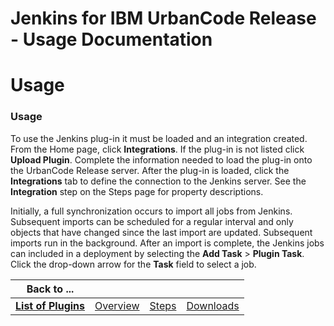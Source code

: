 
Jenkins for IBM UrbanCode Release - Usage Documentation
=======================================================

# Usage




### Usage




   

To use the Jenkins plug-in it must be loaded and an integration created. From the Home page, click 
**Integrations**. If the plug-in is not listed click **Upload Plugin**. Complete the information needed to load the 
plug-in onto the UrbanCode Release server. After the plug-in is loaded, click the **Integrations** tab to define the 
connection to the Jenkins server. See the **Integration** step on the Steps page for property descriptions. 



Initially, a full synchronization occurs to import all jobs from Jenkins. Subsequent imports can be scheduled for a 
regular interval and only objects that have changed since the last import are updated. Subsequent imports run in the 
background. After an import is complete, the Jenkins jobs can included in a deployment by selecting the **Add Task** > 
**Plugin Task**. Click the drop-down arrow for the **Task** field to select a job. 




|Back to ...||||
| :---: | :---: | :---: | :---: |
|[**List of Plugins**](../../index.md)|[Overview](./overview.md)|[Steps](./steps.md)|[Downloads](./downloads.md)|
